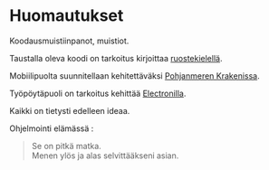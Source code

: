 # Huomautukset

Koodausmuistiinpanot, muistiot.

Taustalla oleva koodi on tarkoitus kirjoittaa [ruostekielellä](https://www.rust-lang.org).

Mobiilipuolta suunnitellaan kehitettäväksi [Pohjanmeren Krakenissa](https://openkraken.com).

Työpöytäpuoli on tarkoitus kehittää [Electronilla](https://www.electronjs.org).

Kaikki on tietysti edelleen ideaa.

Ohjelmointi elämässä :

> Se on pitkä matka.  
> Menen ylös ja alas selvittääkseni asian.